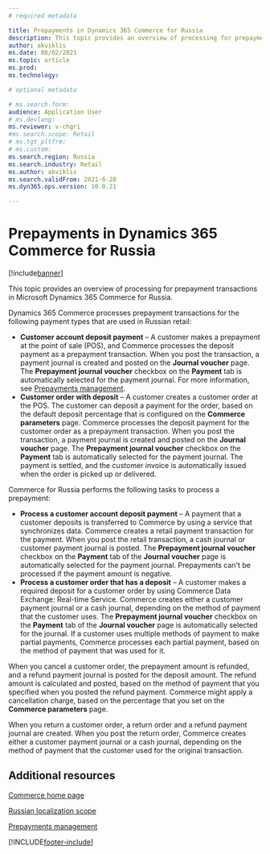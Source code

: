 ```yaml
---
# required metadata

title: Prepayments in Dynamics 365 Commerce for Russia
description: This topic provides an overview of processing for prepayment transactions in Microsoft Dynamics 365 Commerce for Russia.
author: akviklis
ms.date: 08/02/2021
ms.topic: article
ms.prod: 
ms.technology: 

# optional metadata

# ms.search.form:
audience: Application User
# ms.devlang: 
ms.reviewer: v-chgri
#ms.search.scope: Retail
# ms.tgt_pltfrm: 
# ms.custom: 
ms.search.region: Russia
ms.search.industry: Retail
ms.author: akviklis
ms.search.validFrom: 2021-6-28
ms.dyn365.ops.version: 10.0.21

---
```

# Prepayments in Dynamics 365 Commerce for Russia

[!include[banner](../includes/banner.md)]

This topic provides an overview of processing for prepayment transactions in Microsoft Dynamics 365 Commerce for Russia.

Dynamics 365 Commerce processes prepayment transactions for the following payment types that are used in Russian retail:

- **Customer account deposit payment** – A customer makes a prepayment at the point of sale (POS), and Commerce processes the deposit payment as a prepayment transaction. When you post the transaction, a payment journal is created and posted on the **Journal voucher** page. The **Prepayment journal voucher** checkbox on the **Payment** tab is automatically selected for the payment journal. For more information, see [Prepayments management](../../finance/localizations/rus-prepayments-management.md).
- **Customer order with deposit** – A customer creates a customer order at the POS. The customer can deposit a payment for the order, based on the default deposit percentage that is configured on the **Commerce parameters** page. Commerce processes the deposit payment for the customer order as a prepayment transaction. When you post the transaction, a payment journal is created and posted on the **Journal voucher** page. The **Prepayment journal voucher** checkbox on the **Payment** tab is automatically selected for the payment journal. The payment is settled, and the customer invoice is automatically issued when the order is picked up or delivered.

Commerce for Russia performs the following tasks to process a prepayment:

- **Process a customer account deposit payment** – A payment that a customer deposits is transferred to Commerce by using a service that synchronizes data. Commerce creates a retail payment transaction for the payment. When you post the retail transaction, a cash journal or customer payment journal is posted. The **Prepayment journal voucher** checkbox on the **Payment** tab of the **Journal voucher** page is automatically selected for the payment journal. Prepayments can't be processed if the payment amount is negative.
- **Process a customer order that has a deposit** – A customer makes a required deposit for a customer order by using Commerce Data Exchange: Real-time Service. Commerce creates either a customer payment journal or a cash journal, depending on the method of payment that the customer uses. The **Prepayment journal voucher** checkbox on the **Payment** tab of the **Journal voucher** page is automatically selected for the journal. If a customer uses multiple methods of payment to make partial payments, Commerce processes each partial payment, based on the method of payment that was used for it.

When you cancel a customer order, the prepayment amount is refunded, and a refund payment journal is posted for the deposit amount. The refund amount is calculated and posted, based on the method of payment that you specified when you posted the refund payment. Commerce might apply a cancellation charge, based on the percentage that you set on the **Commerce parameters** page.

When you return a customer order, a return order and a refund payment journal are created. When you post the return order, Commerce creates either a customer payment journal or a cash journal, depending on the method of payment that the customer used for the original transaction.

## Additional resources

[Commerce home page](../index.md)

[Russian localization scope](../../finance/localizations/russia.md)

[Prepayments management](../../finance/localizations/rus-prepayments-management.md)

[!INCLUDE[footer-include](../../includes/footer-banner.md)]
